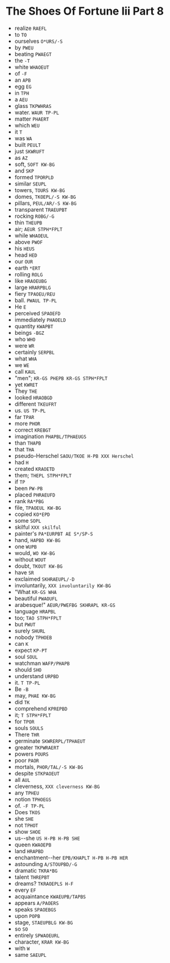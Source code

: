 # The Shoes Of Fortune Iii Part 8

* realize `RAEFL`
* to `TO`
* ourselves `O*URS/-S`
* by `PWEU`
* beating `PWAEGT`
* the `-T`
* white `WHAOEUT`
* of `-F`
* an `APB`
* egg `EG`
* in `TPH`
* a `AEU`
* glass `TKPWHRAS`
* water. `WAUR TP-PL`
* matter `PHAERT`
* which `WEU`
* it `T`
* was `WA`
* built `PEULT`
* just `SKWRUFT`
* as `AZ`
* soft, `SOFT KW-BG`
* and `SKP`
* formed `TPORPLD`
* similar `SEUPL`
* towers, `TOURS KW-BG`
* domes, `TKOEPL/-S KW-BG`
* pillars, `PEUL/AR/-S KW-BG`
* transparent `TRAEUPBT`
* rocking `ROBG/-G`
* thin `THEUPB`
* air; `AEUR STPH*FPLT`
* while `WHAOEUL`
* above `PWOF`
* his `HEUS`
* head `HED`
* our `OUR`
* earth `*ERT`
* rolling `ROLG`
* like `HRAOEUBG`
* large `HRARPBLG`
* fiery `TPAOEU/REU`
* ball. `PWAUL TP-PL`
* He `E`
* perceived `SPAOEFD`
* immediately `PHAOELD`
* quantity `KWAPBT`
* beings `-BGZ`
* who `WHO`
* were `WR`
* certainly `SERPBL`
* what `WHA`
* we `WE`
* call `KAUL`
* "men"; `KR-GS PHEPB KR-GS STPH*FPLT`
* yet `KWRET`
* They `THE`
* looked `HRAOBGD`
* different `TKEUFRT`
* us. `US TP-PL`
* far `TPAR`
* more `PHOR`
* correct `KREBGT`
* imagination `PHAPBL/TPHAEUGS`
* than `THAPB`
* that `THA`
* pseudo-Herschel `SAOU/TKOE H-PB XXX Herschel`
* had `H`
* created `KRAOETD`
* them; `THEPL STPH*FPLT`
* if `TP`
* been `PW-PB`
* placed `PHRAEUFD`
* rank `RA*PBG`
* file, `TPAOEUL KW-BG`
* copied `KO*EPD`
* some `SOPL`
* skilful `XXX skilful`
* painter's `PA*EURPBT AE S*/SP-S`
* hand, `HAPBD KW-BG`
* one `WUPB`
* would, `WO KW-BG`
* without `WOUT`
* doubt, `TKOUT KW-BG`
* have `SR`
* exclaimed `SKHRAEUPL/-D`
* involuntarily, `XXX involuntarily KW-BG`
* "What `KR-GS WHA`
* beautiful `PWAOUFL`
* arabesque!" `AEUR/PWEFBG SKHRAPL KR-GS`
* language `HRAPBL`
* too; `TAO STPH*FPLT`
* but `PWUT`
* surely `SHURL`
* nobody `TPHOEB`
* can `K`
* expect `KP-PT`
* soul `SOUL`
* watchman `WAFP/PHAPB`
* should `SHO`
* understand `URPBD`
* it. `T TP-PL`
* Be `-B`
* may, `PHAE KW-BG`
* did `TK`
* comprehend `KPREPBD`
* it; `T STPH*FPLT`
* for `TPOR`
* souls `SOULS`
* There `THR`
* germinate `SKWRERPL/TPHAEUT`
* greater `TKPWRAERT`
* powers `POURS`
* poor `PAOR`
* mortals, `PHOR/TAL/-S KW-BG`
* despite `STKPAOEUT`
* all `AUL`
* cleverness, `XXX cleverness KW-BG`
* any `TPHEU`
* notion `TPHOEGS`
* of. `-F TP-PL`
* Does `TKOS`
* she `SHE`
* not `TPHOT`
* show `SHOE`
* us--she `US H-PB H-PB SHE`
* queen `KWAOEPB`
* land `HRAPBD`
* enchantment--her `EPB/KHAPLT H-PB H-PB HER`
* astounding `A/STOUPBD/-G`
* dramatic `TKRA*BG`
* talent `THREPBT`
* dreams? `TKRAOEPLS H-F`
* every `EF`
* acquaintance `KWAEUPB/TAPBS`
* appears `A/PAOERS`
* speaks `SPAOEBGS`
* upon `POPB`
* stage, `STAEUPBLG KW-BG`
* so `SO`
* entirely `SPWAOEURL`
* character, `KRAR KW-BG`
* with `W`
* same `SAEUPL`

